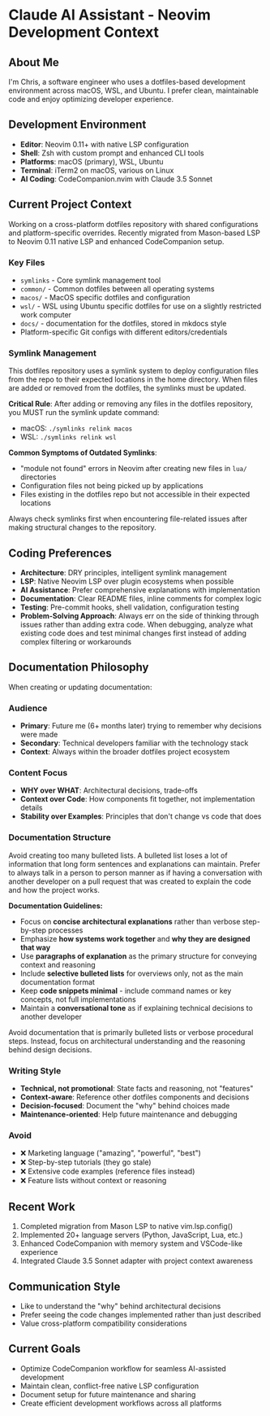 # Claude AI Assistant - Neovim Development Context

## About Me

I'm Chris, a software engineer who uses a dotfiles-based development environment across macOS, WSL, and Ubuntu. I prefer clean, maintainable code and enjoy optimizing developer experience.

## Development Environment

- **Editor**: Neovim 0.11+ with native LSP configuration
- **Shell**: Zsh with custom prompt and enhanced CLI tools
- **Platforms**: macOS (primary), WSL, Ubuntu
- **Terminal**: iTerm2 on macOS, various on Linux
- **AI Coding**: CodeCompanion.nvim with Claude 3.5 Sonnet

## Current Project Context

Working on a cross-platform dotfiles repository with shared configurations and platform-specific overrides. Recently migrated from Mason-based LSP to Neovim 0.11 native LSP and enhanced CodeCompanion setup.

### Key Files

- `symlinks` - Core symlink management tool
- `common/` - Common dotfiles between all operating systems
- `macos/` - MacOS specific dotfiles and configuration
- `wsl/` - WSL using Ubuntu specific dotfiles for use on a slightly restricted work computer
- `docs/` - documentation for the dotfiles, stored in mkdocs style
- Platform-specific Git configs with different editors/credentials

### Symlink Management

This dotfiles repository uses a symlink system to deploy configuration files from the repo to their expected locations in the home directory. When files are added or removed from the dotfiles, the symlinks must be updated.

**Critical Rule**: After adding or removing any files in the dotfiles repository, you MUST run the symlink update command:

- macOS: `./symlinks relink macos`
- WSL: `./symlinks relink wsl`

**Common Symptoms of Outdated Symlinks**:

- "module not found" errors in Neovim after creating new files in `lua/` directories
- Configuration files not being picked up by applications
- Files existing in the dotfiles repo but not accessible in their expected locations

Always check symlinks first when encountering file-related issues after making structural changes to the repository.

## Coding Preferences

- **Architecture**: DRY principles, intelligent symlink management
- **LSP**: Native Neovim LSP over plugin ecosystems when possible
- **AI Assistance**: Prefer comprehensive explanations with implementation
- **Documentation**: Clear README files, inline comments for complex logic
- **Testing**: Pre-commit hooks, shell validation, configuration testing
- **Problem-Solving Approach**: Always err on the side of thinking through issues rather than adding extra code. When debugging, analyze what existing code does and test minimal changes first instead of adding complex filtering or workarounds

## Documentation Philosophy

When creating or updating documentation:

### Audience

- **Primary**: Future me (6+ months later) trying to remember why decisions were made
- **Secondary**: Technical developers familiar with the technology stack
- **Context**: Always within the broader dotfiles project ecosystem

### Content Focus

- **WHY over WHAT**: Architectural decisions, trade-offs
- **Context over Code**: How components fit together, not implementation details
- **Stability over Examples**: Principles that don't change vs code that does

### Documentation Structure

Avoid creating too many bulleted lists. A bulleted list loses a lot of information that long form sentences and explanations can maintain. Prefer to always talk in a person to person manner as if having a conversation with another developer on a pull request that was created to explain the code and how the project works.

**Documentation Guidelines:**

- Focus on **concise architectural explanations** rather than verbose step-by-step processes
- Emphasize **how systems work together** and **why they are designed that way**
- Use **paragraphs of explanation** as the primary structure for conveying context and reasoning
- Include **selective bulleted lists** for overviews only, not as the main documentation format
- Keep **code snippets minimal** - include command names or key concepts, not full implementations
- Maintain a **conversational tone** as if explaining technical decisions to another developer

Avoid documentation that is primarily bulleted lists or verbose procedural steps. Instead, focus on architectural understanding and the reasoning behind design decisions.

### Writing Style

- **Technical, not promotional**: State facts and reasoning, not "features"
- **Context-aware**: Reference other dotfiles components and decisions
- **Decision-focused**: Document the "why" behind choices made
- **Maintenance-oriented**: Help future maintenance and debugging

### Avoid

- ❌ Marketing language ("amazing", "powerful", "best")
- ❌ Step-by-step tutorials (they go stale)
- ❌ Extensive code examples (reference files instead)
- ❌ Feature lists without context or reasoning

## Recent Work

1. Completed migration from Mason LSP to native vim.lsp.config()
2. Implemented 20+ language servers (Python, JavaScript, Lua, etc.)
3. Enhanced CodeCompanion with memory system and VSCode-like experience
4. Integrated Claude 3.5 Sonnet adapter with project context awareness

## Communication Style

- Like to understand the "why" behind architectural decisions
- Prefer seeing the code changes implemented rather than just described
- Value cross-platform compatibility considerations

## Current Goals

- Optimize CodeCompanion workflow for seamless AI-assisted development
- Maintain clean, conflict-free native LSP configuration
- Document setup for future maintenance and sharing
- Create efficient development workflows across all platforms
